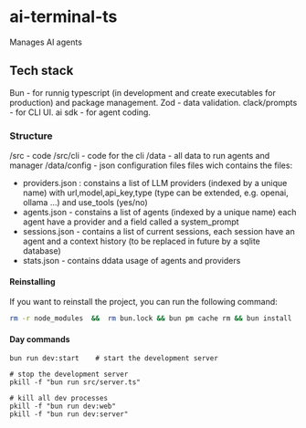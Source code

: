 # ai-terminal-ts

Manages AI agents

## Tech stack

Bun - for runnig typescript (in development and create executables for production) and package management.
Zod - data validation.
clack/prompts - for CLI UI.
ai sdk - for agent coding.

### Structure

/src - code
/src/cli - code for the cli
/data - all data to run agents and manager
/data/config - json configuration files files wich contains the files:

- providers.json : constains a list of LLM providers (indexed by a unique name) with url,model,api_key,type (type can be extended, e.g. openai, ollama ...) and use_tools (yes/no)
- agents.json - constains a list of agents (indexed by a unique name) each agent have a provider and a field called a system_prompt
- sessions.json - contains a list of current sessions, each session have an agent and a context history (to be replaced in future by a sqlite database)
- stats.json - contains ddata usage of agents and providers

#### Reinstalling

If you want to reinstall the project, you can run the following command:

```bash
rm -r node_modules  &&  rm bun.lock && bun pm cache rm && bun install
```



#### Day commands

```shell
bun run dev:start    # start the development server

# stop the development server
pkill -f "bun run src/server.ts"

# kill all dev processes
pkill -f "bun run dev:web"
pkill -f "bun run dev:server"

```











